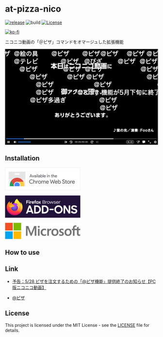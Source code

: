# at-pizza-nico

[![release](https://badgen.net/github/release/ryohidaka/at-pizza-nico)](https://github.com/ryohidaka/at-pizza-nico/releases/)
![build](https://github.com/ryohidaka/at-pizza-nico/workflows/Build/badge.svg)
[![License](https://img.shields.io/badge/license-MIT-blue.svg)](https://opensource.org/licenses/MIT)

[![ko-fi](https://ko-fi.com/img/githubbutton_sm.svg)](https://ko-fi.com/B0B6TVH92)

ニコニコ動画の「＠ピザ」コマンドをオマージュした拡張機能

![Sample Image](./docs/images/sample.png)

## Installation

[<img src="./docs/images/store/chrome-web-store.png" alt="Available in the Chrome Web Store" width="248" />](https://chromewebstore.google.com/detail/%E3%83%94%E3%82%B6/mlahdoiocbfocfhoodjfmkdadhkabpik)

[<img src="./docs/images/store/firefox-add-ons.png" alt="Firefox Browser ADD-ONS" width="248" />](https://addons.mozilla.org/en-US/firefox/addon/at-pizza/)

[<img src="./docs/images/store/microsoft.webp" alt="Microsoft Edge Addons" width="248" />](https://microsoftedge.microsoft.com/addons/detail/ngcaledeghgbcafdhingjdgbpdjihbob)

## How to use

## Link

- [予告：5/28 ピザを注文するための「@ピザ機能」提供終了のお知らせ【PC版ニコニコ動画】](https://blog.nicovideo.jp/niconews/221123.html)

- [@ピザ](https://qa.nicovideo.jp/faq/show/7386?site_domain=default#g)

## License

This project is licensed under the MIT License - see the [LICENSE](LICENSE) file for details.
